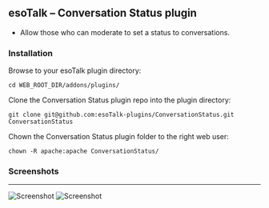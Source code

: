 ## esoTalk – Conversation Status plugin

- Allow those who can moderate to set a status to conversations.

### Installation

Browse to your esoTalk plugin directory:
```
cd WEB_ROOT_DIR/addons/plugins/
```

Clone the Conversation Status plugin repo into the plugin directory:
```
git clone git@github.com:esoTalk-plugins/ConversationStatus.git ConversationStatus
```

Chown the Conversation Status plugin folder to the right web user:
```
chown -R apache:apache ConversationStatus/
```

### Screenshots
---------------------------------------
![Screenshot](http://666kb.com/i/cnaw6ipq8u6zqexup.gif)
![Screenshot](http://666kb.com/i/cnaw8njg4dq4hh2ox.gif)
